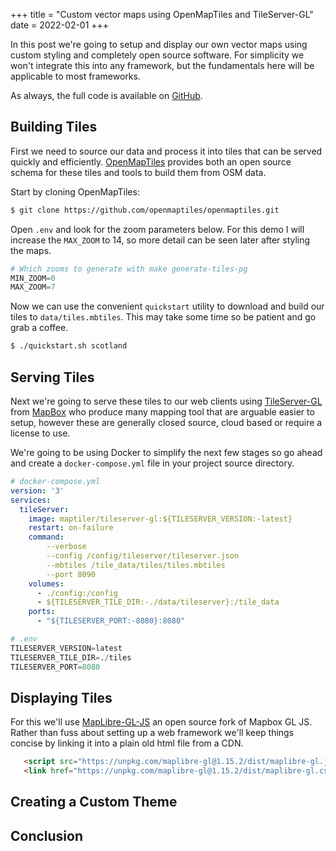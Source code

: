 +++
title = "Custom vector maps using OpenMapTiles and TileServer-GL"
date = 2022-02-01
+++

In this post we're going to setup and display our own vector maps using custom styling and completely open source software. 
For simplicity we won't integrate this into any framework, but the fundamentals here will be applicable to most frameworks.

As always, the full code is available on [GitHub](https://github.com/signal32).

## Building Tiles
First we need to source our data and process it into tiles that can be served quickly and efficiently.
[OpenMapTiles](https://openmaptiles.org/) provides both an open source schema for these tiles and tools to build them from OSM data.

Start by cloning OpenMapTiles:
 ```sh
 $ git clone https://github.com/openmaptiles/openmaptiles.git
 ```

Open `.env` and look for the zoom parameters below. For this demo I will increase the `MAX_ZOOM` to 14, so more detail can be seen later after styling the maps. 
```py
# Which zooms to generate with make generate-tiles-pg
MIN_ZOOM=0
MAX_ZOOM=7
```
Now we can use the convenient `quickstart` utility to download and build our tiles to `data/tiles.mbtiles`. This may take some time so be patient and go grab a coffee.
```sh
$ ./quickstart.sh scotland
```
## Serving Tiles
Next we're going to serve these tiles to our web clients using [TileServer-GL](https://github.com/maptiler/tileserver-gl) from 
[MapBox](https://www.mapbox.com/) who produce many mapping tool that are arguable easier to setup, however these are generally closed source, cloud based or require a license to use.

We're going to be using Docker to simplify the next few stages so go ahead and create a `docker-compose.yml` file in your project source directory.
```yaml
# docker-compose.yml
version: '3'
services:
  tileServer:
    image: maptiler/tileserver-gl:${TILESERVER_VERSION:-latest}
    restart: on-failure
    command: 
        --verbose 
        --config /config/tileserver/tileserver.json 
        --mbtiles /tile_data/tiles/tiles.mbtiles 
        --port 8090
    volumes:
      - ./config:/config
      - ${TILESERVER_TILE_DIR:-./data/tileserver}:/tile_data
    ports:
      - "${TILESERVER_PORT:-8080}:8080"
```

```py
# .env
TILESERVER_VERSION=latest
TILESERVER_TILE_DIR=./tiles
TILESERVER_PORT=8080
```

## Displaying Tiles
For this we'll use [MapLibre-GL-JS](https://github.com/maplibre/maplibre-gl-js) an open source fork of Mapbox GL JS.
Rather than fuss about setting up a web framework we'll keep things concise by linking it into a plain old html file from a CDN.
 ```html
    <script src="https://unpkg.com/maplibre-gl@1.15.2/dist/maplibre-gl.js"></script>
    <link href="https://unpkg.com/maplibre-gl@1.15.2/dist/maplibre-gl.css" rel="stylesheet"/>
 ```


## Creating a Custom Theme


## Conclusion

